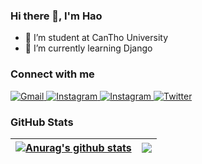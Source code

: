 ### Hi there 👋, I'm Hao
- 🔭 I’m student at CanTho University
- 🌱 I’m currently learning Django

### Connect with me
<a href="mailto:hao152903@gmail.com">
  <img alt="Gmail" src="https://img.shields.io/badge/Gmail-D14836?style=for-the-badge&logo=gmail&logoColor=white" style="max-width:100%;"/>
</a>

<a href="">
  <img alt="Instagram" src="https://img.shields.io/badge/Instagram-E4405F?style=for-the-badge&logo=instagram" style="max-width:100%;"/>
</a>

<a href="https://www.facebook.com/hulo.bungchay/">
  <img alt="Instagram" src="https://img.shields.io/badge/Facebook-1877F2?style=for-the-badge&logo=facebook&logoColor=white" style="max-width:100%;"/>
</a>

<a href="https://twitter.com/HaoHuyn88209574">
  <img alt="Twitter" src="https://img.shields.io/badge/Twitter-1DA1F2?style=for-the-badge&logo=twitter&logoColor=white" style="max-width:100%;"/>
</a>

### GitHub Stats
| <a href="https://github.com/HaoHuynh0301"><img align="center" src="https://github-readme-stats.vercel.app/api?username=HaoHuynh0301&theme=radical&show_icons=true&count_private=true&line_height=25" alt="Anurag's github stats" /></a> | <a href="https://github.com/HaoHuynh0301"><img align="center" src="https://github-readme-stats.vercel.app/api/top-langs/?username=HaoHuynh0301&theme=radical&layout=compact" /></a> |
| ------------- | ------------- |

<!--


Here are some ideas to get you started:


